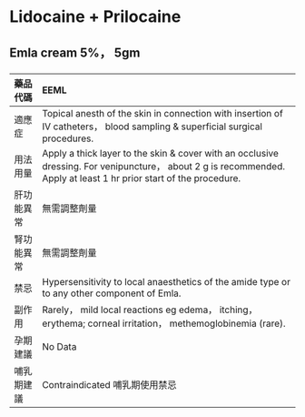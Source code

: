# Lidocaine + Prilocaine

## Emla cream 5%， 5gm

##### 

| 藥品代碼   | EEML                                                                                                                                                               |
|:-----------|:-------------------------------------------------------------------------------------------------------------------------------------------------------------------|
| 適應症     | Topical anesth of the skin in connection with insertion of IV catheters， blood sampling & superficial surgical procedures.                                        |
| 用法用量   | Apply a thick layer to the skin & cover with an occlusive dressing. For venipuncture， about 2 g is recommended. Apply at least 1 hr prior start of the procedure. |
| 肝功能異常 | 無需調整劑量                                                                                                                                                       |
| 腎功能異常 | 無需調整劑量                                                                                                                                                       |
| 禁忌       | Hypersensitivity to local anaesthetics of the amide type or to any other component of Emla.                                                                        |
| 副作用     | Rarely， mild local reactions eg edema， itching， erythema; corneal irritation， methemoglobinemia (rare).                                                        |
| 孕期建議   | No Data                                                                                                                                                            |
| 哺乳期建議 | Contraindicated 哺乳期使用禁忌                                                                                                                                     |

